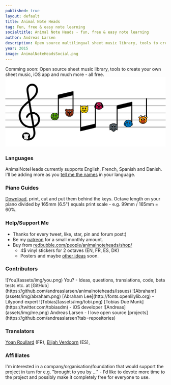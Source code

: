 ```yaml
---
published: true
layout: default
title: Animal Note Heads
tag: Fun, free & easy note learning
socialtitle: Animal Note Heads - fun, free & easy note learning
author: Andreas Larsen
description: Open source multilingual sheet music library, tools to create your own sheet music, iOS app and much more - all free. 
year: 2015
image: AnimalNoteHeadsSocial.png
---
```


Comming soon: Open source sheet music library, tools to create your own sheet music, iOS app and much more - all free.
![AnimalNoteHeadsMockup](assets/img/AnimalNoteHeadsMockup.png)

### Languages

AnimalNoteHeads currently supports English, French, Spanish and Danish. I'll be adding more as you [tell me the names](https://github.com/andreaslarsen/animalnoteheads/issues/6) in your language.

### Piano Guides

[Download](assets/pdf/), print, cut and put them behind the keys. Octave length on your piano divided by 165mm (6.5") equals print scale - e.g. 99mm / 165mm = 60%.

### Help/Support Me

* Thanks for every tweet, like, star, pin and forum post:)
* Be my [patreon](https://www.patreon.com/andreaslarsen) for a small monthly amount.  
* Buy from [redbubble.com/people/animalnoteheads/shop/](http://www.redbubble.com/people/animalnoteheads/shop/)
  * 4$ vinyl stickers for 2 octaves (EN, FR, ES, DK)
  * Posters and maybe [other ideas](https://github.com/andreaslarsen/animalnoteheads/issues/9) soon.

### Contributors
<span id="contri">
![You](assets/img/you.png) You? - Ideas, questions, translations, code, beta tests etc. at [GitHub](https://github.com/andreaslarsen/animalnoteheads/issues)  
![Abraham](assets/img/abraham.png) [Abraham Lee](http://fonts.openlilylib.org) - Lilypond expert  
![Tobias](assets/img/tobi.png) [Tobias Due Munk](https://twitter.com/tobiasdm) - iOS developer  
![Andreas](assets/img/me.png) Andreas Larsen - I love open source [projects](https://github.com/andreaslarsen?tab=repositories)
</span>

### Translators
[Yoan Roullard](http://yoanroullard.fr) (FR), [Elijah Verdoorn](https://twitter.com/elijahverdoorn) (ES), 

### Affilliates
I'm interested in a company/organisation/foundation that would support the project in turn for e.g. "brought to you by ..." - I'd like to devote more time to the project and possibly make it completely free for everyone to use.